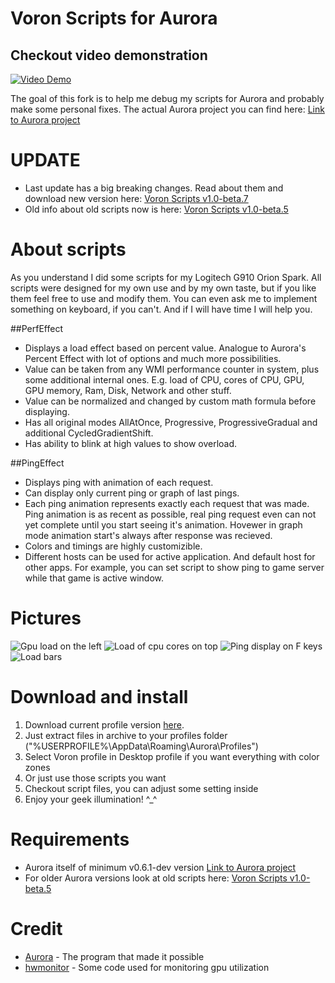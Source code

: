 # Voron Scripts for Aurora

## Checkout video demonstration
[![Video Demo](https://github.com/VoronFX/Aurora/raw/voron-scripts/Project-Aurora/Scripts/VoronScripts/Resources/VideoPreview.jpg)](https://www.youtube.com/watch?v=6Ub-lh2kmKg)

The goal of this fork is to help me debug my scripts for Aurora and probably make some personal fixes. 
The actual Aurora project you can find here: [Link to Aurora project](https://github.com/antonpup/Aurora)

# UPDATE
* Last update has a big breaking changes. Read about them and download new version here:  [Voron Scripts v1.0-beta.7](https://github.com/VoronFX/Aurora/releases/tag/vscripts-v1.0-beta.7)
* Old info about old scripts now is here: [Voron Scripts v1.0-beta.5](https://github.com/VoronFX/Aurora/tree/voron-scripts-aurora6) 

# About scripts
As you understand I did some scripts for my Logitech G910 Orion Spark.
All scripts were designed for my own use and by my own taste, but if you like them feel free to use and modify them.
You can even ask me to implement something on keyboard, if you can't. And if I will have time I will help you.

##PerfEffect
* Displays a load effect based on percent value. Analogue to Aurora's Percent Effect with lot of options and much more possibilities.
* Value can be taken from any WMI performance counter in system, plus some additional internal ones. E.g. load of CPU, cores of CPU, GPU, GPU memory, Ram, Disk, Network and other stuff.
* Value can be normalized and changed by custom math formula before displaying. 
* Has all original modes AllAtOnce, Progressive, ProgressiveGradual and additional CycledGradientShift.
* Has ability to blink at high values to show overload. 

##PingEffect
* Displays ping with animation of each request.
* Can display only current ping or graph of last pings.
* Each ping animation represents exactly each request that was made. Ping animation is as recent as possible, real ping request even can not yet complete until you start seeing it's animation. Hovewer in graph mode animation start's always after response was recieved.
* Colors and timings are highly customizible.
* Different hosts can be used for active application. And default host for other apps. 
For example, you can set script to show ping to game server while that game is active window.

# Pictures
![Gpu load on the left](https://raw.githubusercontent.com/VoronFX/Aurora/voron-scripts/Project-Aurora/Scripts/VoronScripts/Resources/gpu.gif)
![Load of cpu cores on top](https://raw.githubusercontent.com/VoronFX/Aurora/voron-scripts/Project-Aurora/Scripts/VoronScripts/Resources/cpu.gif)
![Ping display on F keys](https://raw.githubusercontent.com/VoronFX/Aurora/voron-scripts/Project-Aurora/Scripts/VoronScripts/Resources/pingpulser.gif)
![Load bars](https://raw.githubusercontent.com/VoronFX/Aurora/voron-scripts/Project-Aurora/Scripts/VoronScripts/Resources/bars.gif)

# Download and install
1. Download current profile version [here](https://github.com/VoronFX/Aurora/releases/latest).
2. Just extract files in archive to your profiles folder ("%USERPROFILE%\AppData\Roaming\Aurora\Profiles\")
3. Select Voron profile in Desktop profile if you want everything with color zones
4. Or just use those scripts you want
5. Checkout script files, you can adjust some setting inside
6. Enjoy your geek illumination! ^_^

# Requirements
* Aurora itself of minimum v0.6.1-dev version [Link to Aurora project](https://github.com/antonpup/Aurora)
* For older Aurora versions look at old scripts here: [Voron Scripts v1.0-beta.5](https://github.com/VoronFX/Aurora/tree/voron-scripts-aurora6) 

# Credit
* [Aurora](https://github.com/antonpup/Aurora) - The program that made it possible
* [hwmonitor](http://openhardwaremonitor.org/) - Some code used for monitoring gpu utilization
